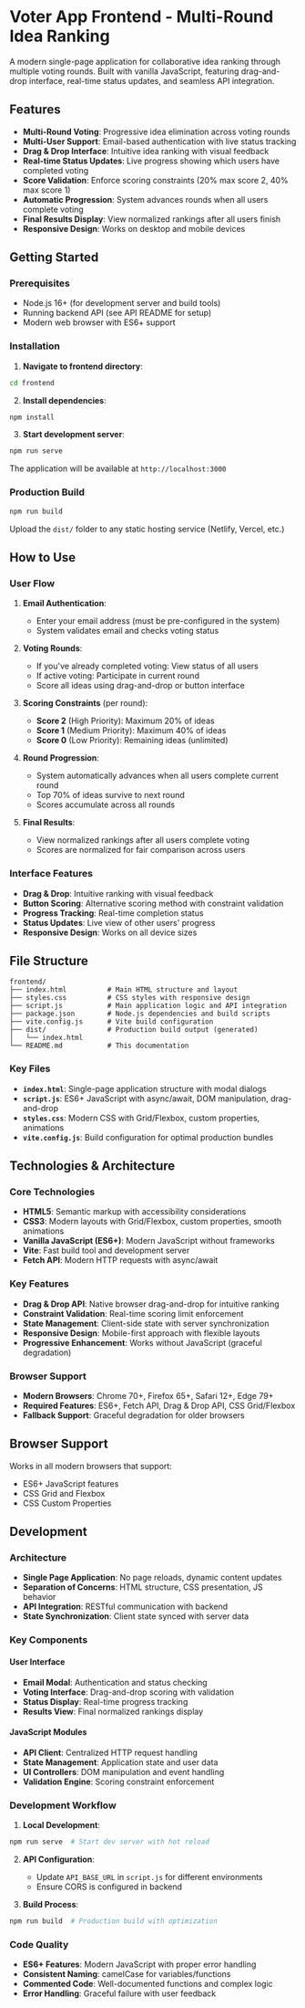 # Voter App Frontend - Multi-Round Idea Ranking

A modern single-page application for collaborative idea ranking through multiple voting rounds. Built with vanilla JavaScript, featuring drag-and-drop interface, real-time status updates, and seamless API integration.

## Features

- **Multi-Round Voting**: Progressive idea elimination across voting rounds
- **Multi-User Support**: Email-based authentication with live status tracking
- **Drag & Drop Interface**: Intuitive idea ranking with visual feedback
- **Real-time Status Updates**: Live progress showing which users have completed voting
- **Score Validation**: Enforce scoring constraints (20% max score 2, 40% max score 1)
- **Automatic Progression**: System advances rounds when all users complete voting
- **Final Results Display**: View normalized rankings after all users finish
- **Responsive Design**: Works on desktop and mobile devices

## Getting Started

### Prerequisites
- Node.js 16+ (for development server and build tools)
- Running backend API (see API README for setup)
- Modern web browser with ES6+ support

### Installation

1. **Navigate to frontend directory**:
```bash
cd frontend
```

2. **Install dependencies**:
```bash
npm install
```

3. **Start development server**:
```bash
npm run serve
```

The application will be available at `http://localhost:3000`

### Production Build

```bash
npm run build
```

Upload the `dist/` folder to any static hosting service (Netlify, Vercel, etc.)

## How to Use

### User Flow

1. **Email Authentication**:
   - Enter your email address (must be pre-configured in the system)
   - System validates email and checks voting status

2. **Voting Rounds**:
   - If you've already completed voting: View status of all users
   - If active voting: Participate in current round
   - Score all ideas using drag-and-drop or button interface

3. **Scoring Constraints** (per round):
   - **Score 2** (High Priority): Maximum 20% of ideas
   - **Score 1** (Medium Priority): Maximum 40% of ideas
   - **Score 0** (Low Priority): Remaining ideas (unlimited)

4. **Round Progression**:
   - System automatically advances when all users complete current round
   - Top 70% of ideas survive to next round
   - Scores accumulate across all rounds

5. **Final Results**:
   - View normalized rankings after all users complete voting
   - Scores are normalized for fair comparison across users

### Interface Features

- **Drag & Drop**: Intuitive ranking with visual feedback
- **Button Scoring**: Alternative scoring method with constraint validation
- **Progress Tracking**: Real-time completion status
- **Status Updates**: Live view of other users' progress
- **Responsive Design**: Works on all device sizes

## File Structure

```
frontend/
├── index.html          # Main HTML structure and layout
├── styles.css          # CSS styles with responsive design
├── script.js           # Main application logic and API integration
├── package.json        # Node.js dependencies and build scripts
├── vite.config.js      # Vite build configuration
├── dist/               # Production build output (generated)
│   └── index.html
└── README.md           # This documentation
```

### Key Files

- **`index.html`**: Single-page application structure with modal dialogs
- **`script.js`**: ES6+ JavaScript with async/await, DOM manipulation, drag-and-drop
- **`styles.css`**: Modern CSS with Grid/Flexbox, custom properties, animations
- **`vite.config.js`**: Build configuration for optimal production bundles

## Technologies & Architecture

### Core Technologies
- **HTML5**: Semantic markup with accessibility considerations
- **CSS3**: Modern layouts with Grid/Flexbox, custom properties, smooth animations
- **Vanilla JavaScript (ES6+)**: Modern JavaScript without frameworks
- **Vite**: Fast build tool and development server
- **Fetch API**: Modern HTTP requests with async/await

### Key Features
- **Drag & Drop API**: Native browser drag-and-drop for intuitive ranking
- **Constraint Validation**: Real-time scoring limit enforcement
- **State Management**: Client-side state with server synchronization
- **Responsive Design**: Mobile-first approach with flexible layouts
- **Progressive Enhancement**: Works without JavaScript (graceful degradation)

### Browser Support
- **Modern Browsers**: Chrome 70+, Firefox 65+, Safari 12+, Edge 79+
- **Required Features**: ES6+, Fetch API, Drag & Drop API, CSS Grid/Flexbox
- **Fallback Support**: Graceful degradation for older browsers

## Browser Support

Works in all modern browsers that support:
- ES6+ JavaScript features
- CSS Grid and Flexbox
- CSS Custom Properties

## Development

### Architecture
- **Single Page Application**: No page reloads, dynamic content updates
- **Separation of Concerns**: HTML structure, CSS presentation, JS behavior
- **API Integration**: RESTful communication with backend
- **State Synchronization**: Client state synced with server data

### Key Components

#### User Interface
- **Email Modal**: Authentication and status checking
- **Voting Interface**: Drag-and-drop scoring with validation
- **Status Display**: Real-time progress tracking
- **Results View**: Final normalized rankings display

#### JavaScript Modules
- **API Client**: Centralized HTTP request handling
- **State Management**: Application state and user data
- **UI Controllers**: DOM manipulation and event handling
- **Validation Engine**: Scoring constraint enforcement

### Development Workflow

1. **Local Development**:
```bash
npm run serve  # Start dev server with hot reload
```

2. **API Configuration**:
   - Update `API_BASE_URL` in `script.js` for different environments
   - Ensure CORS is configured in backend

3. **Build Process**:
```bash
npm run build  # Production build with optimization
```

### Code Quality
- **ES6+ Features**: Modern JavaScript with proper error handling
- **Consistent Naming**: camelCase for variables/functions
- **Commented Code**: Well-documented functions and complex logic
- **Error Handling**: Graceful failure with user feedback